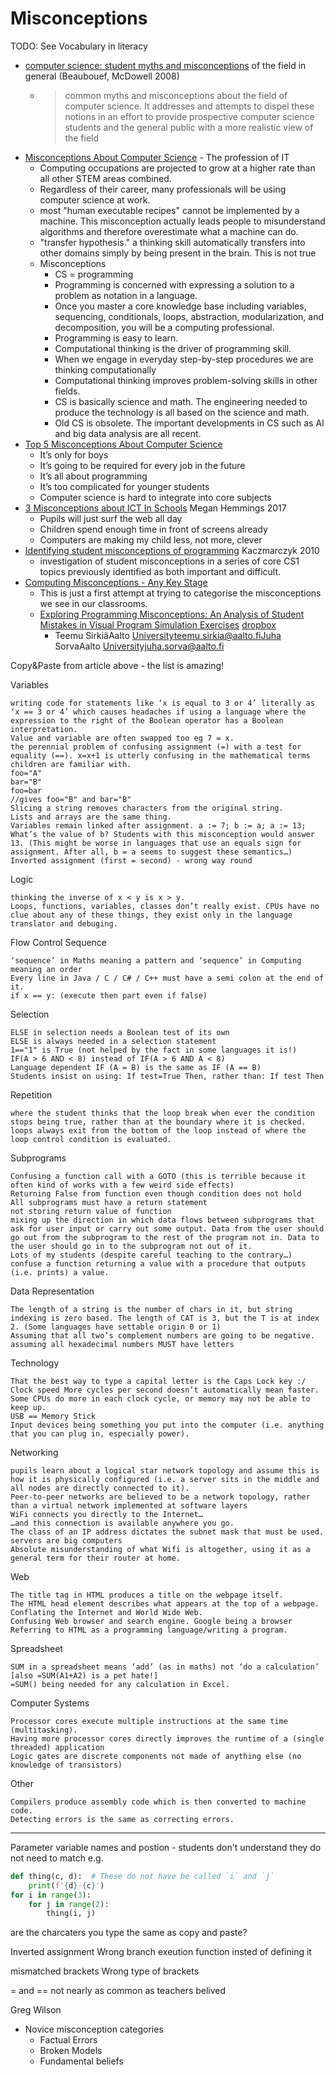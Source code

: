 Misconceptions
==============

TODO: See Vocabulary in literacy



* [computer science: student myths and misconceptions](https://www.researchgate.net/publication/234832735_Computer_science_student_myths_and_misconceptions) of the field in general (Beaubouef, McDowell 2008)
    * > common myths and misconceptions about the field of computer science. It addresses and attempts to dispel these notions in an effort to provide prospective computer science students and the general public with a more realistic view of the field
* [Misconceptions About Computer Science](https://cacm.acm.org/magazines/2017/3/213837-misconceptions-about-computer-science/fulltext) - The profession of IT
    * Computing occupations are projected to grow at a higher rate than all other STEM areas combined.
    * Regardless of their career, many professionals will be using computer science at work.
    * most "human executable recipes" cannot be implemented by a machine. This misconception actually leads people to misunderstand algorithms and therefore overestimate what a machine can do.
    *  "transfer hypothesis." a thinking skill automatically transfers into other domains simply by being present in the brain. This is not true
    * Misconceptions
        * CS = programming
        * Programming is concerned with expressing a solution to a problem as notation in a language. 
        * Once you master a core knowledge base including variables, sequencing, conditionals, loops, abstraction, modularization, and decomposition, you will be a computing professional.
        * Programming is easy to learn.
        * Computational thinking is the driver of programming skill.
        * When we engage in everyday step-by-step procedures we are thinking computationally
        * Computational thinking improves problem-solving skills in other fields.
        * CS is basically science and math. The engineering needed to produce the technology is all based on the science and math.
        * Old CS is obsolete. The important developments in CS such as AI and big data analysis are all recent.
* [Top 5 Misconceptions About Computer Science](http://blog.sparkfuneducation.com/top-5-misconceptions-about-computer-science)
    * It’s only for boys
    * It’s going to be required for every job in the future
    * It’s all about programming
    * It’s too complicated for younger students
    * Computer science is hard to integrate into core subjects
* [3 Misconceptions about ICT In Schools](https://www.netcom92.com/2013/09/3-misconceptions-ict-schools) Megan Hemmings 2017
    * Pupils will just surf the web all day
    * Children spend enough time in front of screens already
    * Computers are making my child less, not more, clever
* [Identifying student misconceptions of programming](https://dl.acm.org/doi/10.1145/1734263.1734299) Kaczmarczyk 2010
    * investigation of student misconceptions in a series of core CS1 topics previously identified as both important and difficult. 
* [Computing Misconceptions - Any Key Stage](https://community.computingatschool.org.uk/resources/4725/single)
    * This is just a first attempt at trying to categorise the misconceptions we see in our classrooms.
    * [Exploring Programming Misconceptions: An Analysis of Student Mistakes in Visual Program Simulation Exercises](https://dl.acm.org/doi/10.1145/2401796.2401799) [dropbox](https://www.dropbox.com/s/bar756coeuyn3b2/p19-sirkia.pdf?dl=0)  
        * Teemu SirkiäAalto Universityteemu.sirkia@aalto.fiJuha SorvaAalto Universityjuha.sorva@aalto.fi

Copy&Paste from article above - the list is amazing!

Variables

    writing code for statements like ‘x is equal to 3 or 4’ literally as ‘x == 3 or 4’ which causes headaches if using a language where the expression to the right of the Boolean operator has a Boolean interpretation.
    Value and variable are often swapped too eg 7 = x.
    the perennial problem of confusing assignment (=) with a test for equality (==). x=x+1 is utterly confusing in the mathematical terms children are familiar with.
    foo="A"
    bar="B"
    foo=bar
    //gives foo="B" and bar="B"
    Slicing a string removes characters from the original string.
    Lists and arrays are the same thing.
    Variables remain linked after assignment. a := 7; b := a; a := 13; What’s the value of b? Students with this misconception would answer 13. (This might be worse in languages that use an equals sign for assignment. After all, b = a seems to suggest these semantics…)
    Inverted assignment (first = second) - wrong way round

Logic

    thinking the inverse of x < y is x > y.
    Loops, functions, variables, classes don’t really exist. CPUs have no clue about any of these things, they exist only in the language translator and debuging.

Flow Control
Sequence

    ‘sequence’ in Maths meaning a pattern and ‘sequence’ in Computing meaning an order
    Every line in Java / C / C# / C++ must have a semi colon at the end of it.
    if x == y: (execute then part even if false)

Selection

    ELSE in selection needs a Boolean test of its own
    ELSE is always needed in a selection statement
    1=="1" is True (not helped by the fact in some languages it is!)
    IF(A > 6 AND < 8) instead of IF(A > 6 AND A < 8)
    Language dependent IF (A = B) is the same as IF (A == B)
    Students insist on using: If test=True Then, rather than: If test Then

Repetition

    where the student thinks that the loop break when ever the condition stops being true, rather than at the boundary where it is checked.
    loops always exit from the bottom of the loop instead of where the loop control condition is evaluated.

Subprograms

    Confusing a function call with a GOTO (this is terrible because it often kind of works with a few weird side effects)
    Returning False from function even though condition does not hold
    All subprograms must have a return statement
    not storing return value of function
    mixing up the direction in which data flows between subprograms that ask for user input or carry out some output. Data from the user should go out from the subprogram to the rest of the program not in. Data to the user should go in to the subprogram not out of it.
    Lots of my students (despite careful teaching to the contrary…) confuse a function returning a value with a procedure that outputs (i.e. prints) a value.

Data Representation

    The length of a string is the number of chars in it, but string indexing is zero based. The length of CAT is 3, but the T is at index 2. (Some languages have settable origin 0 or 1)
    Assuming that all two’s complement numbers are going to be negative.
    assuming all hexadecimal numbers MUST have letters

Technology

    That the best way to type a capital letter is the Caps Lock key :/
    Clock speed More cycles per second doesn’t automatically mean faster. Some CPUs do more in each clock cycle, or memory may not be able to keep up.
    USB == Memory Stick
    Input devices being something you put into the computer (i.e. anything that you can plug in, especially power).

Networking

    pupils learn about a logical star network topology and assume this is how it is physically configured (i.e. a server sits in the middle and all nodes are directly connected to it).
    Peer-to-peer networks are believed to be a network topology, rather than a virtual network implemented at software layers
    WiFi connects you directly to the Internet…
    …and this connection is available anywhere you go.
    The class of an IP address dictates the subnet mask that must be used.
    servers are big computers
    Absolute misunderstanding of what Wifi is altogether, using it as a general term for their router at home.

Web

    The title tag in HTML produces a title on the webpage itself.
    The HTML head element describes what appears at the top of a webpage.
    Conflating the Internet and World Wide Web.
    Confusing Web browser and search engine. Google being a browser
    Referring to HTML as a programming language/writing a program.

Spreadsheet

    SUM in a spreadsheet means ‘add’ (as in maths) not ‘do a calculation’ [also =SUM(A1+A2) is a pet hate!]
    =SUM() being needed for any calculation in Excel.

Computer Systems

    Processor cores execute multiple instructions at the same time (multitasking).
    Having more processor cores directly improves the runtime of a (single threaded) application
    Logic gates are discrete components not made of anything else (no knowledge of transistors)

Other

    Compilers produce assembly code which is then converted to machine code.
    Detecting errors is the same as correcting errors.


---

Parameter variable names and postion - students don't understand they do not need to match
e.g.
```python
def thing(c, d):  # These do not have be called `i` and `j`
    print(f'{d}-{c}')
for i in range(3):
    for j in range(2):
        thing(i, j)
```

are the charcaters you type the same as copy and paste?

Inverted assignment
Wrong branch
exeution function insted of defining it

mismatched brackets
Wrong type of brackets

= and == not nearly as common as teachers belived

Greg Wilson
* Novice misconception categories
    * Factual Errors
    * Broken Models
    * Fundamental beliefs